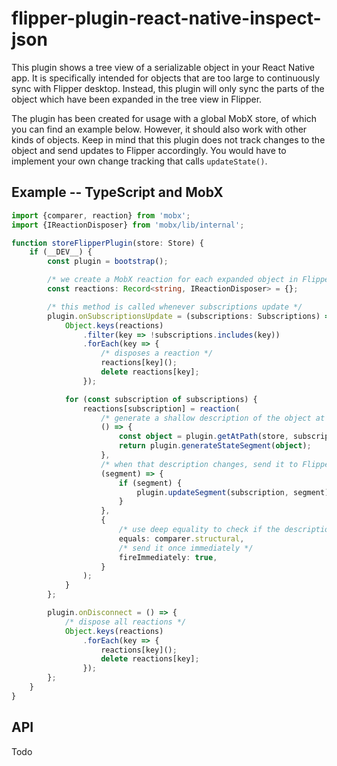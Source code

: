 # flipper-plugin-react-native-inspect-json

This plugin shows a tree view of a serializable object in your React Native app. It is specifically intended for objects 
that are too large to continuously sync with Flipper desktop. Instead, this plugin will only sync the parts of the 
object which have been expanded in the tree view in Flipper. 

The plugin has been created for usage with a global MobX store, of which you can find an example below. However, it should
also work with other kinds of objects. Keep in mind that this plugin does not track changes to the object and send
updates to Flipper accordingly. You would have to implement your own change tracking that calls `updateState()`.

## Example -- TypeScript and MobX

```typescript
import {comparer, reaction} from 'mobx';
import {IReactionDisposer} from 'mobx/lib/internal';

function storeFlipperPlugin(store: Store) {
    if (__DEV__) {
        const plugin = bootstrap();

        /* we create a MobX reaction for each expanded object in Flipper */
        const reactions: Record<string, IReactionDisposer> = {};

        /* this method is called whenever subscriptions update */
        plugin.onSubscriptionsUpdate = (subscriptions: Subscriptions) => {
            Object.keys(reactions)
                .filter(key => !subscriptions.includes(key))
                .forEach(key => {
                    /* disposes a reaction */
                    reactions[key]();
                    delete reactions[key];
                });

            for (const subscription of subscriptions) {
                reactions[subscription] = reaction(
                    /* generate a shallow description of the object at the given path */
                    () => {
                        const object = plugin.getAtPath(store, subscription);
                        return plugin.generateStateSegment(object);
                    },
                    /* when that description changes, send it to Flipper */
                    (segment) => {
                        if (segment) {
                            plugin.updateSegment(subscription, segment);
                        }
                    },
                    {
                        /* use deep equality to check if the description has changed */
                        equals: comparer.structural,
                        /* send it once immediately */
                        fireImmediately: true,
                    }
                );
            }
        };

        plugin.onDisconnect = () => {
            /* dispose all reactions */
            Object.keys(reactions)
                .forEach(key => {
                    reactions[key]();
                    delete reactions[key];
                });
        };
    }
}
```

## API

Todo
